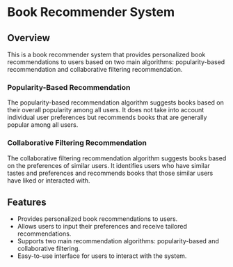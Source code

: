 # Book Recommender System

## Overview

This is a book recommender system that provides personalized book recommendations to users based on two main algorithms: popularity-based recommendation and collaborative filtering recommendation.

### Popularity-Based Recommendation

The popularity-based recommendation algorithm suggests books based on their overall popularity among all users. It does not take into account individual user preferences but recommends books that are generally popular among all users.

### Collaborative Filtering Recommendation

The collaborative filtering recommendation algorithm suggests books based on the preferences of similar users. It identifies users who have similar tastes and preferences and recommends books that those similar users have liked or interacted with.

## Features

- Provides personalized book recommendations to users.
- Allows users to input their preferences and receive tailored recommendations.
- Supports two main recommendation algorithms: popularity-based and collaborative filtering.
- Easy-to-use interface for users to interact with the system.

